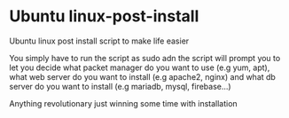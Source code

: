 # Ubuntu linux-post-install
Ubuntu linux post install script to make life easier

You simply have to run the script as sudo adn the script will prompt you to let you decide what packet manager do you want to use (e.g yum, apt), what web server do you want to install (e.g apache2, nginx) and what db server do you want to install (e.g mariadb, mysql, firebase...)

Anything revolutionary just winning some time with installation
